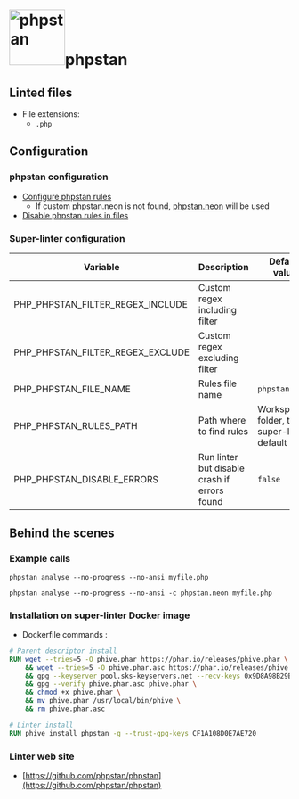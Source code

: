 <!-- markdownlint-disable MD033 MD041 -->
<!-- Generated by .automation/build.py, please do not update manually -->
# <a href="https://github.com/phpstan/phpstan" target="blank" title="Visit linter Web Site"><img src="https://i.imgur.com/MOt7taM.png" alt="phpstan" height="100px"></a>phpstan

## Linted files

- File extensions:
  - `.php`

## Configuration

### phpstan configuration

- [Configure phpstan rules](https://phpstan.org/config-reference#neon-format)
  - If custom phpstan.neon is not found, [phpstan.neon](https://github.com/nvuillam/super-linter/tree/POC_RefactorInPython/TEMPLATES/phpstan.neon) will be used
- [Disable phpstan rules in files](https://phpstan.org/user-guide/ignoring-errors#ignoring-in-code-using-phpdocs)

### Super-linter configuration

| Variable | Description | Default value |
| ----------------- | -------------- | -------------- |
| PHP_PHPSTAN_FILTER_REGEX_INCLUDE | Custom regex including filter |  |
| PHP_PHPSTAN_FILTER_REGEX_EXCLUDE | Custom regex excluding filter |  |
| PHP_PHPSTAN_FILE_NAME | Rules file name | `phpstan.neon` |
| PHP_PHPSTAN_RULES_PATH | Path where to find rules | Workspace folder, then super-linter default rules |
| PHP_PHPSTAN_DISABLE_ERRORS | Run linter but disable crash if errors found | `false` |

## Behind the scenes

### Example calls

```shell
phpstan analyse --no-progress --no-ansi myfile.php
```

```shell
phpstan analyse --no-progress --no-ansi -c phpstan.neon myfile.php
```


### Installation on super-linter Docker image

- Dockerfile commands :
```dockerfile
# Parent descriptor install
RUN wget --tries=5 -O phive.phar https://phar.io/releases/phive.phar \
    && wget --tries=5 -O phive.phar.asc https://phar.io/releases/phive.phar.asc \
    && gpg --keyserver pool.sks-keyservers.net --recv-keys 0x9D8A98B29B2D5D79 \
    && gpg --verify phive.phar.asc phive.phar \
    && chmod +x phive.phar \
    && mv phive.phar /usr/local/bin/phive \
    && rm phive.phar.asc

# Linter install
RUN phive install phpstan -g --trust-gpg-keys CF1A108D0E7AE720

```


### Linter web site
- [https://github.com/phpstan/phpstan](https://github.com/phpstan/phpstan)


